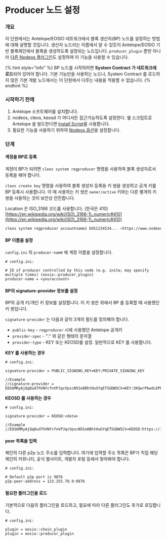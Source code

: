 # Producer 노드 설정

### 개요

이 단원에서는 Antelope/EOSIO 네트워크에서 블록 생산자(BP) 노드를 설정하는 방법에 대해 설명할 것입니다. 생산자 노드라는 이름에서 알 수 있듯이 Antelope/EOSIO 기반 블록체인에서 블록을 생성하도록 설정되는 노드입니다. `producer_plugin` 뿐만 아니라 [다른 Nodeos 플러그인](leap/nodeos-plugin/)도 설정하여 이 기능을 사용할 수 있습니다.

{% hint style="info" %}
BP 노드를 시작하려면 **System Contract 가 네트워크에 로드**되어 있어야 합니다. 기본 기능만을 사용하는 노드나, System Contract 를 로드하지 않은 기본 개발 노드에서는 이 단원에서 다루는 내용을 적용할 수 없습니다.
{% endhint %}

### 시작하기 전에

1. Antelope 소프트웨어를 설치합니다.
2. nodeos, cleos, keosd 가 어디서든 접근가능하도록 설정한다. 쉘 스크립트로 Antelope 을 빌드한다면 [Install Script](https://developers.eos.io/manuals/eos/latest/install/build-from-source/shell-scripts/install-eosio-binaries)를 사용합니다.
3. 필요한 기능을 사용하기 위하여 [Nodeos 옵션](https://developers.eos.io/manuals/eos/latest/nodeos/usage/nodeos-options)을 설정합니다.

### 단계

#### 계정을 BP로 등록

계정이 BP가 되려면 `cleos system regproducer` 명령을 사용하여 블록 생성자로서 등록을 해야 합니다.&#x20;

`cleos create key` 명령을 사용하여 블록 생성자 등록용 키 쌍을 생성하고 공개 키를 BP 등록시 사용합니다. 이 때 사용하는 키 쌍은 `owner/active` 키와는 다른 별개의 키 쌍을 사용하는 것이 보안상 안전합니다.

Location 은 ISO\_3166 코드를 사용합니다. (한국은 410)\
[https://en.wikipedia.org/wiki/ISO\_3166-1\_numeric#410](https://en.wikipedia.org/wiki/ISO\_3166-1\_numeric#410)

```bash
cleos system regproducer accountname1 EOS1234534... <https://www.nodeone.io> 410
```

#### BP 이름을 설정

`config.ini` 의 `producer-nam`e 에 계정 이름을 설정합니다.

```
# config.ini:

# ID of producer controlled by this node (e.g. inita; may specify multiple times) (eosio::producer_plugin)
producer-name = <youraccount>
```

#### BP의 signature-provider 정보를 설정

BP의 공개 키/개인 키 정보를 설정합니다. 이 키 쌍은 위에서 BP 를 등록할 때 사용했던 키 쌍입니다.

`signature-provider` 는 다음과 같이 3개의 필드를 정의해야 합니다.

* `public-key` - `regproducer` 시에 사용했던 Antelope 공개키
* `provider-spec` - ":" 와 같은 형태의 문자열
* `provider-type` - KEY 또는 KEOSD를 설정. 일반적으로 KEY 를 사용합니다.

**KEY 를 사용하는 경우**

```
# config.ini:

signature-provider = PUBLIC_SIGNING_KEY=KEY:PRIVATE_SIGNING_KEY

//Example
//signature-provider = EOS6MRyAjQq8ud7hVNYcfnVPJqcVpscN5So8BhtHuGYqET5GDW5CV=KEY:5KQwrPbwdL6PhXujxW37FSSQZ1JiwsST4cqQzDeyXtP79zkvFD3
```

**KEOSD 를 사용하는 경우**

```
# config.ini:

signature-provider = KEOSD:<data>   

//Example
//EOS6MRyAjQq8ud7hVNYcfnVPJqcVpscN5So8BhtHuGYqET5GDW5CV=KEOSD:https://127.0.0.1:88888
```

#### peer 목록을 입력

체인의 다른 p2p 노드 주소를 입력합니다. 여기에 입력할 주소 목록은 BP가 직접 해당 체인의 커뮤니티, 공식 웹사이트, 개발자 포털 등에서 찾아봐야 합니다.

```
# config.ini:

# Default p2p port is 9876
p2p-peer-address = 123.255.78.9:9876
```

#### 필요한 플러그인을 로드

기본적으로 다음의 플러그인을 로드하고, 필요에 따라 다른 플러그인도 추가로 로딩합니다.

```
# config.ini:

plugin = eosio::chain_plugin
plugin = eosio::producer_plugin
```
